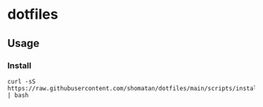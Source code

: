 # dotfiles

## Usage
### Install

    curl -sS https://raw.githubusercontent.com/shomatan/dotfiles/main/scripts/install.sh | bash